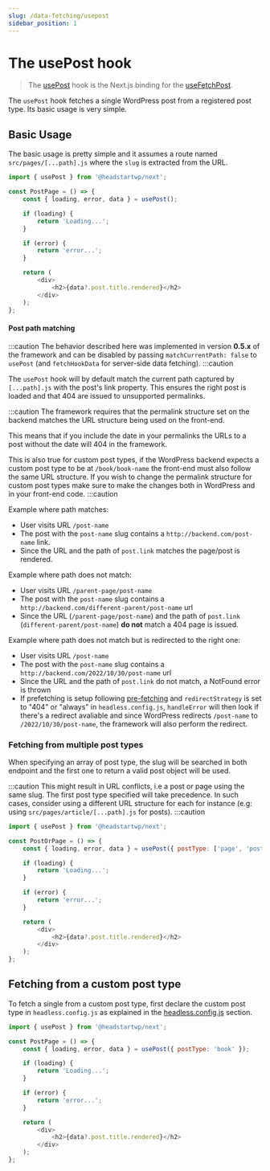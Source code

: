 ```yaml
---
slug: /data-fetching/usepost
sidebar_position: 1
---
```


# The usePost hook

> The [usePost](/api/modules/headstartwp_next#usepost) hook is the Next.js binding for the [useFetchPost](/api/namespaces/headstartwp_core.react#usefetchpost).

The `usePost` hook fetches a single WordPress post from a registered post type. Its basic usage is very simple.

## Basic Usage

The basic usage is pretty simple and it assumes a route named `src/pages/[...path].js` where the `slug` is extracted from the URL.

```js title=src/pages/[...path].js
import { usePost } from '@headstartwp/next';

const PostPage = () => {
	const { loading, error, data } = usePost();

	if (loading) {
		return 'Loading...';
	}

	if (error) {
		return 'error...';
	}

	return (
		<div>
			<h2>{data?.post.title.rendered}</h2>
		</div>
	);
};
```

#### Post path matching

:::caution
The behavior described here was implemented in version **0.5.x** of the framework and can be disabled by passing `matchCurrentPath: false` to `usePost` (and `fetchHookData` for server-side data fetching).
:::caution

The `usePost` hook will by default match the current path captured by `[...path].js` with the post's link property. This ensures the right post is loaded and that 404 are issued to unsupported permalinks. 

:::caution
The framework requires that the permalink structure set on the backend matches the URL structure being used on the front-end. 

This means that if you include the date in your permalinks the URLs to a post without the date will 404 in the framework.

This is also true for custom post types, if the WordPress backend expects a custom post type to be at `/book/book-name` the front-end must also follow the same URL structure. If you wish to change the permalink structure for custom post types make sure to make the changes both in WordPress and in your front-end code.
:::caution

Example where path matches:

- User visits URL `/post-name`
- The post with the `post-name` slug contains a `http://backend.com/post-name` link.
- Since the URL and the path of `post.link` matches the page/post is rendered.

Example where path does not match:

- User visits URL `/parent-page/post-name`
- The post with the `post-name` slug contains a `http://backend.com/different-parent/post-name` url
- Since the URL (`/parent-page/post-name`) and the path of `post.link` (`different-parent/post-name`) **do not** match a 404 page is issued.

Example where path does not match but is redirected to the right one:
- User visits URL `/post-name`
- The post with the `post-name` slug contains a `http://backend.com/2022/10/30/post-name` url
- Since the URL and the path of `post.link` do not match, a NotFound error is thrown
- If prefetching is setup following [pre-fetching](/docs/data-fetching/prefetching) and `redirectStrategy` is set to "404" or "always" in `headless.config.js`, `handleError` will then look if there's a redirect avaliable and since WordPress redirects `/post-name` to `/2022/10/30/post-name`, the framework will also perform the redirect.


### Fetching from multiple post types

When specifying an array of post type, the slug will be searched in both endpoint and the first one to return a valid post object will be used.

:::caution
This might result in URL conflicts, i.e a post or page using the same slug. The first post type specified will take precedence. In such cases, consider using a different URL structure for each for instance (e.g: using `src/pages/article/[...path].js` for posts).
:::caution


```js title="src/pages/[...path].js"
import { usePost } from '@headstartwp/next';

const PostOrPage = () => {
	const { loading, error, data } = usePost({ postType: ['page', 'post'] });

	if (loading) {
		return 'Loading...';
	}

	if (error) {
		return 'error...';
	}

	return (
		<div>
			<h2>{data?.post.title.rendered}</h2>
		</div>
	);
};
```

## Fetching from a custom post type

To fetch a single from a custom post type, first declare the custom post type in `headless.config.js` as explained in the [headless.config.js](/docs/getting-started/headless-config#custom-post-types) section.

```js title="src/pages/book/[...path].js"
import { usePost } from '@headstartwp/next';

const PostPage = () => {
	const { loading, error, data } = usePost({ postType: 'book' });

	if (loading) {
		return 'Loading...';
	}

	if (error) {
		return 'error...';
	}

	return (
		<div>
			<h2>{data?.post.title.rendered}</h2>
		</div>
	);
};
```